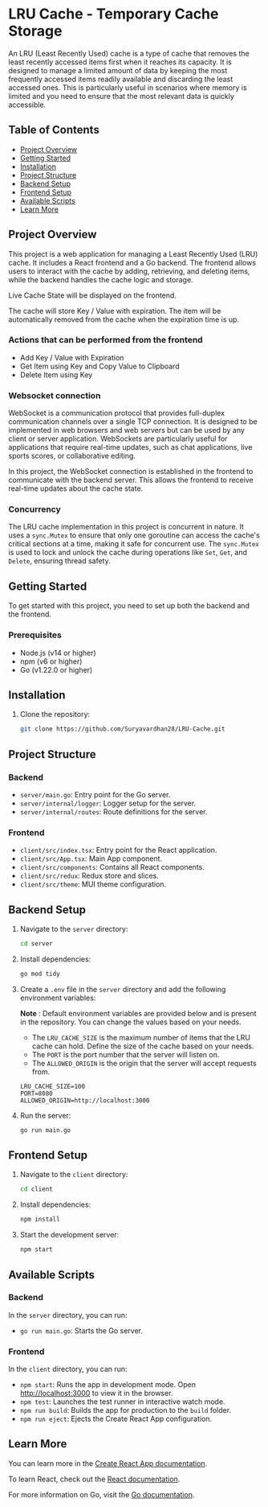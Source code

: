 # LRU Cache - Temporary Cache Storage

An LRU (Least Recently Used) cache is a type of cache that removes the least recently accessed items first when it reaches its capacity. It is designed to manage a limited amount of data by keeping the most frequently accessed items readily available and discarding the least accessed ones. This is particularly useful in scenarios where memory is limited and you need to ensure that the most relevant data is quickly accessible.

## Table of Contents

-   [Project Overview](#project-overview)
-   [Getting Started](#getting-started)
-   [Installation](#installation)
-   [Project Structure](#project-structure)
-   [Backend Setup](#backend-setup)
-   [Frontend Setup](#frontend-setup)
-   [Available Scripts](#available-scripts)
-   [Learn More](#learn-more)

## Project Overview

This project is a web application for managing a Least Recently Used (LRU) cache. It includes a React frontend and a Go backend. The frontend allows users to interact with the cache by adding, retrieving, and deleting items, while the backend handles the cache logic and storage.

Live Cache State will be displayed on the frontend.

The cache will store Key / Value with expiration. The item will be automatically removed from the cache when the expiration time is up.

### Actions that can be performed from the frontend

-   Add Key / Value with Expiration
-   Get Item using Key and Copy Value to Clipboard
-   Delete Item using Key

### Websocket connection

WebSocket is a communication protocol that provides full-duplex communication channels over a single TCP connection. It is designed to be implemented in web browsers and web servers but can be used by any client or server application. WebSockets are particularly useful for applications that require real-time updates, such as chat applications, live sports scores, or collaborative editing.

In this project, the WebSocket connection is established in the frontend to communicate with the backend server. This allows the frontend to receive real-time updates about the cache state.

### Concurrency

The LRU cache implementation in this project is concurrent in nature. It uses a `sync.Mutex` to ensure that only one goroutine can access the cache's critical sections at a time, making it safe for concurrent use. The `sync.Mutex` is used to lock and unlock the cache during operations like `Set`, `Get`, and `Delete`, ensuring thread safety.

## Getting Started

To get started with this project, you need to set up both the backend and the frontend.

### Prerequisites

-   Node.js (v14 or higher)
-   npm (v6 or higher)
-   Go (v1.22.0 or higher)

## Installation

1. Clone the repository:

    ```sh
    git clone https://github.com/Suryavardhan28/LRU-Cache.git
    ```

## Project Structure

### Backend

-   `server/main.go`: Entry point for the Go server.
-   `server/internal/logger`: Logger setup for the server.
-   `server/internal/routes`: Route definitions for the server.

### Frontend

-   `client/src/index.tsx`: Entry point for the React application.
-   `client/src/App.tsx`: Main App component.
-   `client/src/components`: Contains all React components.
-   `client/src/redux`: Redux store and slices.
-   `client/src/theme`: MUI theme configuration.

## Backend Setup

1. Navigate to the `server` directory:

    ```sh
    cd server
    ```

2. Install dependencies:

    ```sh
    go mod tidy
    ```

3. Create a `.env` file in the `server` directory and add the following environment variables:
   
   **Note** : Default environment variables are provided below and is present in the repository. You can change the values based on your needs.

    - The `LRU_CACHE_SIZE` is the maximum number of items that the LRU cache can hold. Define the size of the cache based on your needs.
    - The `PORT` is the port number that the server will listen on.
    - The `ALLOWED_ORIGIN` is the origin that the server will accept requests from.

    ```env
    LRU_CACHE_SIZE=100
    PORT=8080
    ALLOWED_ORIGIN=http://localhost:3000
    ```

5. Run the server:
    ```sh
    go run main.go
    ```

## Frontend Setup

1. Navigate to the `client` directory:

    ```sh
    cd client
    ```

2. Install dependencies:

    ```sh
    npm install
    ```

3. Start the development server:
    ```sh
    npm start
    ```

## Available Scripts

### Backend

In the `server` directory, you can run:

-   `go run main.go`: Starts the Go server.

### Frontend

In the `client` directory, you can run:

-   `npm start`: Runs the app in development mode. Open [http://localhost:3000](http://localhost:3000) to view it in the browser.
-   `npm test`: Launches the test runner in interactive watch mode.
-   `npm run build`: Builds the app for production to the `build` folder.
-   `npm run eject`: Ejects the Create React App configuration.

## Learn More

You can learn more in the [Create React App documentation](https://facebook.github.io/create-react-app/docs/getting-started).

To learn React, check out the [React documentation](https://reactjs.org/).

For more information on Go, visit the [Go documentation](https://golang.org/doc/).
